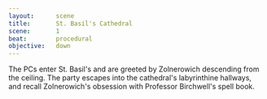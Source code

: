 ```yaml
---
layout:      scene
title:       St. Basil's Cathedral
scene:       1
beat:        procedural
objective:   down
---
```



The PCs enter St. Basil's and are greeted by Zolnerowich descending from the ceiling.
The party escapes into the cathedral's labyrinthine hallways,
and recall Zolnerowich's obsession with Professor Birchwell's spell book.



















